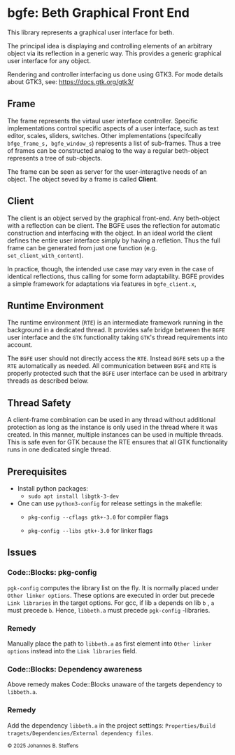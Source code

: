 # bgfe: Beth Graphical Front End

This library represents a graphical user interface for beth.

The principal idea is displaying and controlling elements of an arbitrary object via its reflection in a generic way. This provides a generic graphical user interface for any object.

Rendering and controller interfacing us done using GTK3. For mode details about GTK3, see: https://docs.gtk.org/gtk3/

## Frame
The frame represents the virtaul user interface controller. Specific implementations control specific aspects of a user interface, such as text editor, scales, sliders, switches. Other implementations (specifcally `bfge_frame_s, bgfe_window_s`) represents a list of sub-frames. Thus a tree of frames can be constructed analog to the way a regular beth-object represents a tree of sub-objects.

The frame can be seen as server for the user-interagtive needs of an object. The object seved by a frame is called **Client**.

## Client
The client is an object served by the graphical front-end. Any beth-object with a reflection can be client. The BGFE uses the reflection for automatic construction and interfacing with the object. In an ideal world the client defines the entire user interface simply by having a refletion. Thus the full frame can be generated from just one function (e.g. `set_client_with_content`). 

In practice, though, the intended use case may vary even in the case of identical reflections, thus calling for some form adaptability. BGFE provides a simple framework for adaptations via features in `bgfe_client.x`,

## Runtime Environment
The runtime environment (`RTE`) is an intermediate framework running in the background in a dedicated thread. It provides safe bridge between the `BGFE` user interface and the `GTK` functionality taking `GTK`'s thread requirements into account.

The `BGFE` user should not directly access the `RTE`. Instead `BGFE` sets up a the `RTE` automatically as needed. All communication between `BGFE` and `RTE` is properly protected such that the `BGFE` user interface can be used in arbitrary threads as described below.

## Thread Safety
A client-frame combination can be used in any thread without additional protection as long as the instance is only used in the thread where it was created. In this manner, multiple instances can be used in multiple threads. This is safe even for GTK because the RTE ensures that all GTK functionality runs in one dedicated single thread.

## Prerequisites
- Install python packages:
  - `sudo apt install libgtk-3-dev`
- One can use `python3-config` for release settings in the makefile:
  - `pkg-config --cflags gtk+-3.0`  for compiler flags
    
  - `pkg-config --libs gtk+-3.0` for linker flags

## Issues

### Code::Blocks: pkg-config
`pgk-config` computes the library list on the fly. It is normally placed under `Other linker options`. These options are executed in order but precede `Link libraries` in the target options. For gcc, if lib `a` depends on lib `b` , `a` must precede `b`. Hence, `libbeth.a` must precede `pgk-config` -libraries. 

### Remedy
Manually place the path to `libbeth.a` as first element into `Other linker options` instead into the `Link libraries` field.

### Code::Blocks: Dependency awareness
Above remedy makes Code::Blocks unaware of the targets dependency to `libbeth.a`. 

### Remedy
Add the dependency `libbeth.a` in the project settings: `Properties/Build tragets/Dependencies/External dependency files`.





<sub>&copy; 2025 Johannes B. Steffens</sub>
